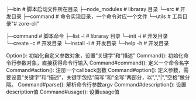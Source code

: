 
├─bin             # 脚本启动文件所在目录
├─node_modules    # libraray 目录
└─src             # 开发目录
    ├─command     # 命令实现目录，一个命令对应一个文件
    └─utils       # 工具目录"# zore-cli"


├─command           # 脚本命令
	├─list  -l        # libraray 目录
	└─init   -i       # 开发目录
	└─create  -c      # 开发目录
	└─install  -i     # 开发目录
	└─help -h         # 开发目录


Option(): 初始化自定义参数对象，设置“关键字”和“描述”
Command(): 初始化命令行参数对象，直接获得命令行输入
Command#command(): 定义一个命令名字
Command#action(): 注册一个callback函数
Command#option(): 定义参数，需要设置“关键字”和“描述”，关键字包括“简写”和“全写”两部分，以”,”,”|”,”空格”做分隔。
Command#parse(): 解析命令行参数argv
Command#description(): 设置description值
Command#usage(): 设置usage值
